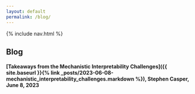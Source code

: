 ```yaml
---
layout: default
permalink: /blog/
---
```


{% include nav.html %}

## Blog

#### [Takeaways from the Mechanistic Interpretability Challenges]({{ site.baseurl }}{% link _posts/2023-06-08-mechanistic_interpretability_challenges.markdown %}), Stephen Casper, June 8, 2023